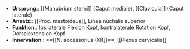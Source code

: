 - **Ursprung**:: [[Manubrium sterni]] (Caput mediale), [[Clavicula]] (Caput laterale)
- **Ansatz**:: [[Proc. mastoideus]], Linea nuchalis superior
- **Funktion**:: Ipsilaterale Flexion Kopf, kontralaterale Rotation Kopf, Dorsalextension Kopf
- **Innervation**:: ==[[N. accessorius (XI)]]==, [[Plexus cervicalis]]
